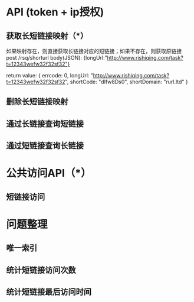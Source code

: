 # API (token + ip授权)

## 获取长短链接映射（*）

如果映射存在，则直接获取长链接对应的短链接；如果不存在，则获取原链接
post /rsq/shorturl
body(JSON): {longUrl:"http://www.rishiqing.com/task?t=12343wefw32f32sf32"}

return value:
{
    errcode: 0,
    longUrl: "http://www.rishiqing.com/task?t=12343wefw32f32sf32",
    shortCode: "dIfw8Ds0",
    shortDomain: "rurl.ltd"
}


## 删除长短链接映射

## 通过长链接查询短链接

## 通过短链接查询长链接

# 公共访问API（*）

## 短链接访问

# 问题整理

## 唯一索引
## 统计短链接访问次数
## 统计短链接最后访问时间